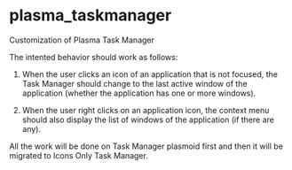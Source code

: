 # plasma_taskmanager
Customization of Plasma Task Manager

The intented behavior should work as follows:

1. When the user clicks an icon of an application that is not focused, the Task Manager should change to the last active window of the application (whether the application has one or more windows).

2. When the user right clicks on an application icon, the context menu should also display the list of windows of the application (if there are any).

All the work will be done on Task Manager plasmoid first and then it will be migrated to Icons Only Task Manager.
